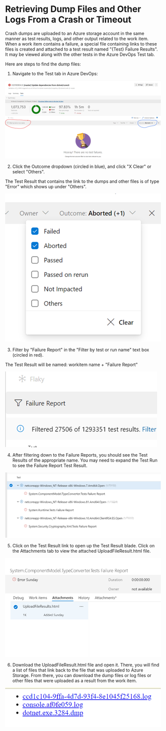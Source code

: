 # Retrieving Dump Files and Other Logs From a Crash or Timeout

Crash dumps are uploaded to an Azure storage account in the same manner as test results, logs, and other output related to the work item. When a work item contains a failure, a special file containing links to these files is created and attached to a test result named "{Test} Failure Results". It may be viewed along with the other tests in the Azure DevOps Test tab.

Here are steps to find the dump files: 

1. Navigate to the Test tab in Azure DevOps: 

![AzDO Test Tab](DumpsTestTab.png)

2. Click the Outcome dropdown (circled in blue), and click "X Clear" or select "Others". 

The Test Result that contains the link to the dumps and other files is of type "Error" which shows up under "Others". 

![Outcome dropdown](DumpsOutcomeDropdown.png)

3. Filter by "Failure Report" in the "Filter by test or run name" text box (circled in red). 

The Test Result will be named: workitem name + "Failure Report"

![Failure Report Filter](DumpsFailureReportFilter.png)

4. After filtering down to the Failure Reports, you should see the Test Results of the appropriate name. You may need to expand the Test Run to see the Failure Report Test Result. 

![Failure Report Test Results](DumpsFailureReportTestResults.png)

5. Click on the Test Result link to open up the Test Result blade. Click on the Attachments tab to view the attached UploadFileResult.html file. 

![UploadFileResult.html Attachment](DumpsUploadFileResultsAttachment.png)

6. Download the UploadFileResult.html file and open it. There, you will find a list of files that link back to the file that was uploaded to Azure Storage. From there, you can download the dump files or log files or other files that were uploaded as a result from the work item. 

![Upload File Links](DumpsUploadFileLinks.png)
